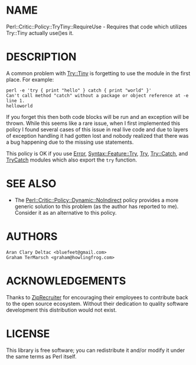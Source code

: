 # NAME

Perl::Critic::Policy::TryTiny::RequireUse - Requires that code which utilizes
Try::Tiny actually use()es it.

# DESCRIPTION

A common problem with [Try::Tiny](https://metacpan.org/pod/Try::Tiny) is forgetting to use the module in the first
place.  For example:

    perl -e 'try { print "hello" } catch { print "world" }'
    Can't call method "catch" without a package or object reference at -e line 1.
    helloworld

If you forget this then both code blocks will be run and an exception will be thrown.
While this seems like a rare issue, when I first implemented this policy I found
several cases of this issue in real live code and due to layers of exception handling
it had gotten lost and nobody realized that there was a bug happening due to the missing
use statements.

This policy is OK if you use [Error](https://metacpan.org/pod/Error), [Syntax::Feature::Try](https://metacpan.org/pod/Syntax::Feature::Try), [Try](https://metacpan.org/pod/Try), [Try::Catch](https://metacpan.org/pod/Try::Catch),
and [TryCatch](https://metacpan.org/pod/TryCatch) modules which also export the `try` function.

# SEE ALSO

- The [Perl::Critic::Policy::Dynamic::NoIndirect](https://metacpan.org/pod/Perl::Critic::Policy::Dynamic::NoIndirect) policy provides a more generic
solution to this problem (as the author has reported to me).  Consider it as an
alternative to this policy.

# AUTHORS

    Aran Clary Deltac <bluefeet@gmail.com>
    Graham TerMarsch <graham@howlingfrog.com>

# ACKNOWLEDGEMENTS

Thanks to [ZipRecruiter](https://www.ziprecruiter.com/)
for encouraging their employees to contribute back to the open
source ecosystem.  Without their dedication to quality software
development this distribution would not exist.

# LICENSE

This library is free software; you can redistribute it and/or modify
it under the same terms as Perl itself.
